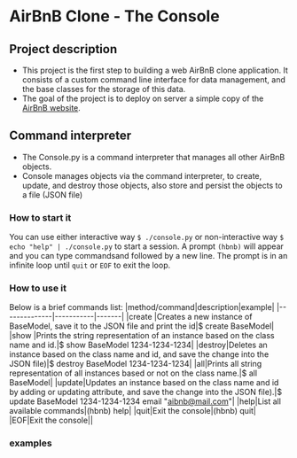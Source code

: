 # AirBnB Clone - The Console

## Project description
- This project is the first step to building a web AirBnB clone application. It consists of a custom command line interface for data management, and the base classes for the storage of this data. 
- The goal of the project is to deploy on server a simple copy of the [AirBnB website](airbnb.com).
## Command interpreter
- The Console.py is a command interpreter that manages all other AirBnB objects.
- Console manages objects via the command interpreter, to create, update, and destroy those objects, also store and persist the objects to a file (JSON file)
### How to start it
You can use either interactive way `$ ./console.py` or non-interactive way `$ echo "help" | ./console.py` to start a session. A prompt `(hbnb)` will appear and you can type commandsand followed by a new line. The prompt is in an infinite loop until `quit` or `EOF` to exit the loop. 
### How to use it
Below is a brief commands list:
|method/command|description|example|
|--------------|-----------|-------|
|create <class> |Creates a new instance of BaseModel, save it to the JSON file and print the id|$ create BaseModel|
|show <class>|Prints the string representation of an instance based on the class name and id.|$ show BaseModel 1234-1234-1234|
|destroy|Deletes an instance based on the class name and id, and save the change into the JSON file)|$ destroy BaseModel 1234-1234-1234|
|all|Prints all string representation of all instances based or not on the class name.|$ all BaseModel|
|update|Updates an instance based on the class name and id by adding or updating attribute, and save the change into the JSON file).|$ update BaseModel 1234-1234-1234 email "aibnb@mail.com"|
|help|List all available commands|(hbnb) help|
|quit|Exit the console|(hbnb) quit|
|EOF|Exit the console||
### examples
